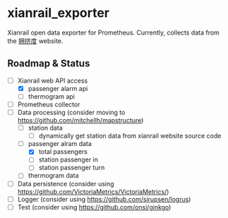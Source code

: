 # xianrail_exporter

Xianrail open data exporter for Prometheus. Currently, collects data from
the [拥挤度](https://www.xianrail.com/static/xianApp/index.html) website.

## Roadmap & Status

- [ ] Xianrail web API access
    - [x] passenger alarm api
    - [ ] thermogram api
- [ ] Prometheus collector
- [ ] Data processing (consider moving to <https://github.com/mitchellh/mapstructure>)
    - [ ] station data
        - [ ] dynamically get station data from xianrail website source code
    - [ ] passenger alram data
        - [x] total passengers
        - [ ] station passenger in
        - [ ] station passenger turn
    - [ ] thermogram data
- [ ] Data persistence (consider using <https://github.com/VictoriaMetrics/VictoriaMetrics/>)
- [ ] Logger (consider using <https://github.com/sirupsen/logrus>)
- [ ] Test (consider using <https://github.com/onsi/ginkgo>)